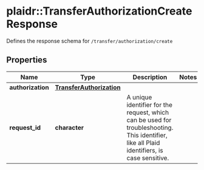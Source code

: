 # plaidr::TransferAuthorizationCreateResponse

Defines the response schema for `/transfer/authorization/create`

## Properties
Name | Type | Description | Notes
------------ | ------------- | ------------- | -------------
**authorization** | [**TransferAuthorization**](TransferAuthorization.md) |  | 
**request_id** | **character** | A unique identifier for the request, which can be used for troubleshooting. This identifier, like all Plaid identifiers, is case sensitive. | 


